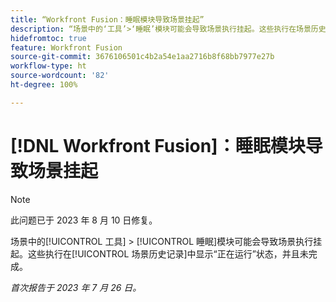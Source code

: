 ```yaml
---
title: “Workfront Fusion：睡眠模块导致场景挂起”
description: “场景中的‘工具’>‘睡眠’模块可能会导致场景执行挂起。这些执行在场景历史记录中显示‘正在运行’状态，并且未完成。”
hidefromtoc: true
feature: Workfront Fusion
source-git-commit: 3676106501c4b2a54e1aa2716b8f68bb7977e27b
workflow-type: ht
source-wordcount: '82'
ht-degree: 100%

---
```



# [!DNL Workfront Fusion]：睡眠模块导致场景挂起

>[!NOTE]
>
>此问题已于 2023 年 8 月 10 日修复。

场景中的[!UICONTROL 工具] > [!UICONTROL 睡眠]模块可能会导致场景执行挂起。这些执行在[!UICONTROL 场景历史记录]中显示“正在运行”状态，并且未完成。

_首次报告于 2023 年 7 月 26 日。_


